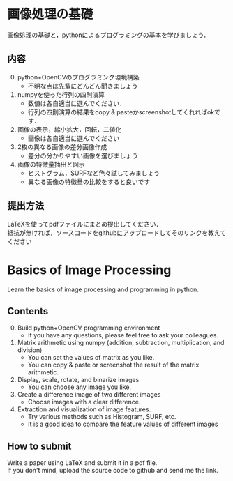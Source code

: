 # 画像処理の基礎
画像処理の基礎と，pythonによるプログラミングの基本を学びましょう．

## 内容
0. python+OpenCVのプログラミング環境構築
	* 不明な点は先輩にどんどん聞きましょう
1. numpyを使った行列の四則演算
	* 数値は各自適当に選んでください．
	* 行列の四則演算の結果をcopy & pasteかscreenshotしてくれればokです． 
2. 画像の表示，縮小拡大，回転，二値化
	* 画像は各自適当に選んでください
3. 2枚の異なる画像の差分画像作成
	* 差分の分かりやすい画像を選びましょう
4. 画像の特徴量抽出と図示
	* ヒストグラム，SURFなど色々試してみましょう
	* 異なる画像の特徴量の比較をすると良いです

## 提出方法
LaTeXを使ってpdfファイルにまとめ提出してください．  
抵抗が無ければ，ソースコードをgithubにアップロードしてそのリンクを教えてください

# Basics of Image Processing 
Learn the basics of image processing and programming in python.

## Contents
0. Build python+OpenCV programming environment  
	* If you have any questions, please feel free to ask your colleagues.  
1. Matrix arithmetic using numpy (addition, subtraction, multiplication, and division)  
	* You can set the values of matrix as you like.  
	* You can copy & paste or screenshot the result of the matrix arithmetic.  
2. Display, scale, rotate, and binarize images  
	* You can choose any image you like.  
3. Create a difference image of two different images  
	* Choose images with a clear difference.  
4. Extraction and visualization of image features.  
	* Try various methods such as Histogram, SURF, etc.
	* It is a good idea to compare the feature values of different images

## How to submit
Write a paper using LaTeX and submit it in a pdf file.  
If you don't mind, upload the source code to github and send me the link.

